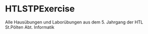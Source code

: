# HTLSTPExercise
Alle Hausübungen und Laborübungen aus dem 5. Jahrgang der HTL St.Pölten Abt. Informatik
